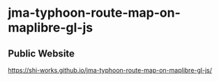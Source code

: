 # jma-typhoon-route-map-on-maplibre-gl-js
## Public Website
https://shi-works.github.io/jma-typhoon-route-map-on-maplibre-gl-js/
